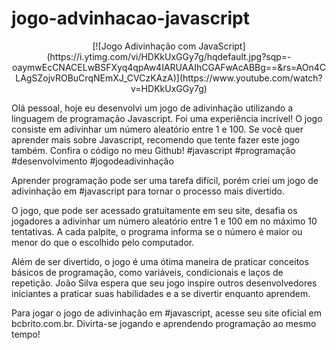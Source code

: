 # jogo-advinhacao-javascript

<center>
 [![Jogo Adivinhação com JavaScript](https://i.ytimg.com/vi/HDKkUxGGy7g/hqdefault.jpg?sqp=-oaymwEcCNACELwBSFXyq4qpAw4IARUAAIhCGAFwAcABBg==&rs=AOn4CLAgSZojvROBuCrqNEmXJ_CVCzKAzA)](https://www.youtube.com/watch?v=HDKkUxGGy7g)
</center>

Olá pessoal, hoje eu desenvolvi um jogo de adivinhação utilizando a linguagem de programação Javascript. Foi uma experiência incrível! O jogo consiste em adivinhar um número aleatório entre 1 e 100. Se você quer aprender mais sobre Javascript, recomendo que tente fazer este jogo também. Confira o código no meu Github! #javascript #programação #desenvolvimento #jogodeadivinhação

Aprender programação pode ser uma tarefa difícil, porém criei um jogo de adivinhação em #javascript para tornar o processo mais divertido.

O jogo, que pode ser acessado gratuitamente em seu site, desafia os jogadores a adivinhar um número aleatório entre 1 e 100 em no máximo 10 tentativas. A cada palpite, o programa informa se o número é maior ou menor do que o escolhido pelo computador.

Além de ser divertido, o jogo é uma ótima maneira de praticar conceitos básicos de programação, como variáveis, condicionais e laços de repetição. João Silva espera que seu jogo inspire outros desenvolvedores iniciantes a praticar suas habilidades e a se divertir enquanto aprendem.

Para jogar o jogo de adivinhação em #javascript, acesse seu site oficial em bcbrito.com.br. Divirta-se jogando e aprendendo programação ao mesmo tempo!

